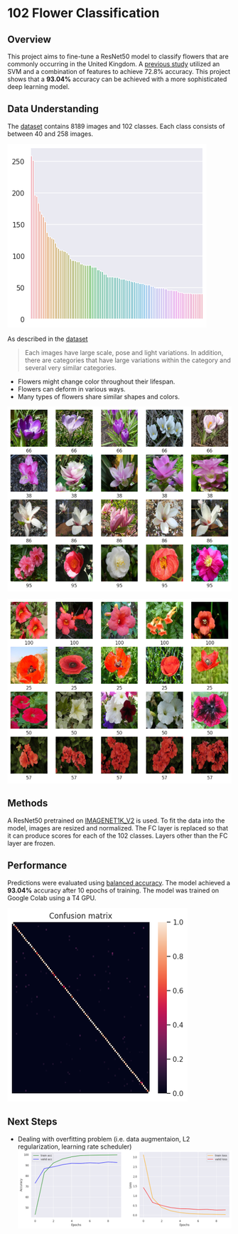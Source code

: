 # 102 Flower Classification

## Overview
This project aims to fine-tune a ResNet50 model to classify flowers that are commonly occurring in the United Kingdom. A [previous study](https://www.robots.ox.ac.uk/~vgg/publications/2008/Nilsback08/)  utilized an SVM and a combination of features to achieve 72.8% accuracy. This project shows that a **93.04%** accuracy can be achieved with a more sophisticated deep learning model.

## Data Understanding
The [dataset](https://www.robots.ox.ac.uk/~vgg/data/flowers/102/index.html) contains 8189 images and 102 classes. Each class consists of between 40 and 258 images.

![distribution](./src/class_distribution.png)

As described in the [dataset](https://www.robots.ox.ac.uk/~vgg/data/flowers/102/index.html)  
>Each images have large scale, pose and light variations. In addition, there are categories that have large variations within the category and several very similar categories.
- Flowers might change color throughout their lifespan.
- Flowers can deform in various ways.
- Many types of flowers share similar shapes and colors.

![lifespan](./src/class_image1.png)

![color](./src/class_image.png)

## Methods
A ResNet50 pretrained on [IMAGENET1K_V2](https://pytorch.org/vision/stable/models.html) is used. To fit the data into the model, images are resized and normalized. The FC layer is replaced so that it can produce scores for each of the 102 classes. Layers other than the FC layer are frozen.


## Performance
Predictions were evaluated using [balanced accuracy](https://scikit-learn.org/stable/modules/generated/sklearn.metrics.balanced_accuracy_score.html). The model achieved a **93.04%** accuracy after 10 epochs of training. The model was trained on Google Colab using a T4 GPU.

![cmat](./src/cmat.png)

## Next Steps
- Dealing with overfitting problem (i.e. data augmentaion, L2 regularization, learning rate scheduler)
![curve](./src/learning_curve.png)